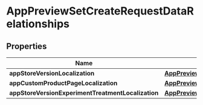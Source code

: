 

# AppPreviewSetCreateRequestDataRelationships


## Properties

| Name | Type | Description | Notes |
|------------ | ------------- | ------------- | -------------|
|**appStoreVersionLocalization** | [**AppPreviewSetCreateRequestDataRelationshipsAppStoreVersionLocalization**](AppPreviewSetCreateRequestDataRelationshipsAppStoreVersionLocalization.md) |  |  [optional] |
|**appCustomProductPageLocalization** | [**AppPreviewSetCreateRequestDataRelationshipsAppCustomProductPageLocalization**](AppPreviewSetCreateRequestDataRelationshipsAppCustomProductPageLocalization.md) |  |  [optional] |
|**appStoreVersionExperimentTreatmentLocalization** | [**AppPreviewSetCreateRequestDataRelationshipsAppStoreVersionExperimentTreatmentLocalization**](AppPreviewSetCreateRequestDataRelationshipsAppStoreVersionExperimentTreatmentLocalization.md) |  |  [optional] |



